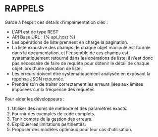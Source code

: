 # RAPPELS

Garde à l'esprit ces détails d'implémentation clés :
- L'API est de type REST
- API Base URL : {% api_host %}
- Les opérations de liste prennent en charge la pagination.
- La liste exaustive des champs de chaque objet manipulé est fournie dans la documentation, et l'ensemble de ces champs est systématiquement retourné dans les opérations de liste, il n'est donc pas nécessaire de faire de requête pour obtenir le détail de chaque objet lors d'une opération de liste.
- Les erreurs doivent être systématiquement analysée en exposant la reponse JSON retournée.
- Prendre soin de traiter correctement les erreurs liées aux limites imposées sur la fréquence des requêtes

Pour aider les développeurs :

1. Utiliser des noms de méthode et des paramètres exacts.
2. Fournir des exemples de code complets.
3. Tenir compte de la gestion des erreurs.
4. Expliquer les limitations pertinentes.
5. Proposer des modèles optimaux pour leur cas d'utilisation.
